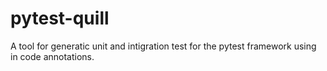 # pytest-quill
A tool for generatic unit and intigration test for the pytest framework using in code annotations.
